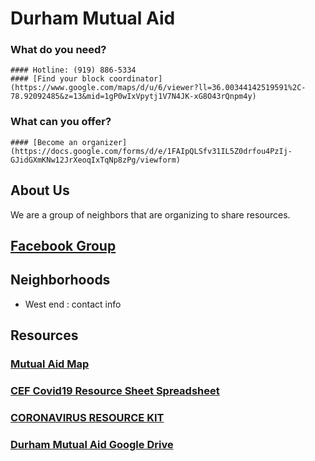 # Durham Mutual Aid

### What do you need?    
    #### Hotline: (919) 886-5334
    #### [Find your block coordinator](https://www.google.com/maps/d/u/6/viewer?ll=36.00344142519591%2C-78.92092485&z=13&mid=1gP0wIxVpytj1V7N4JK-xG8O43rQnpm4y)

### What can you offer?    
    #### [Become an organizer](https://docs.google.com/forms/d/e/1FAIpQLSfv31IL5Z0drfou4PzIj-GJidGXmKNw12JrXeoqIxTqNp8zPg/viewform)

## About Us
We are a group of neighbors that are organizing to share resources.

## [Facebook Group](https://www.facebook.com/groups/durhammutualaid/?multi_permalinks=142510123849515&notif_id=1585230408132059&notif_t=group_highlights)

## Neighborhoods
- West end : contact info

## Resources

### [Mutual Aid Map](https://www.google.com/maps/d/u/6/viewer?ll=36.00344142519591%2C-78.92092485&z=13&mid=1gP0wIxVpytj1V7N4JK-xG8O43rQnpm4y)

### [CEF Covid19 Resource Sheet Spreadsheet](https://docs.google.com/spreadsheets/d/1oASQ_jeqC578BvcTtRLv7mj59TVJlR3Mx1LSTXaNpr0/edit?ts=5e729f53#gid=1080129231)

### [CORONAVIRUS RESOURCE KIT](https://docs.google.com/document/d/1Rcan4C_e6OBFBI5bUn7MtYK74Ab-WarxyJmDvZUI_YA/preview)

### [Durham Mutual Aid Google Drive](https://drive.google.com/open?id=198-qqcBiat_jqHJP0CWmpfb6PZLPbZs4)
